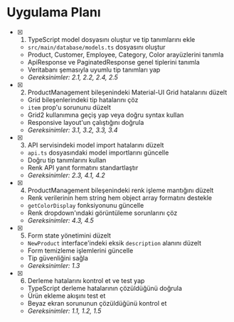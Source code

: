 # Uygulama Planı

- [x] 1. TypeScript model dosyasını oluştur ve tip tanımlarını ekle
  - `src/main/database/models.ts` dosyasını oluştur
  - Product, Customer, Employee, Category, Color arayüzlerini tanımla
  - ApiResponse ve PaginatedResponse genel tiplerini tanımla
  - Veritabanı şemasıyla uyumlu tip tanımları yap
  - _Gereksinimler: 2.1, 2.2, 2.4, 2.5_

- [x] 2. ProductManagement bileşenindeki Material-UI Grid hatalarını düzelt
  - Grid bileşenlerindeki tip hatalarını çöz
  - `item` prop'u sorununu düzelt
  - Grid2 kullanımına geçiş yap veya doğru syntax kullan
  - Responsive layout'un çalıştığını doğrula
  - _Gereksinimler: 3.1, 3.2, 3.3, 3.4_

- [x] 3. API servisindeki model import hatalarını düzelt
  - `api.ts` dosyasındaki model importlarını güncelle
  - Doğru tip tanımlarını kullan
  - Renk API yanıt formatını standartlaştır
  - _Gereksinimler: 2.3, 4.1, 4.2_

- [x] 4. ProductManagement bileşenindeki renk işleme mantığını düzelt
  - Renk verilerinin hem string hem object array formatını destekle
  - `getColorDisplay` fonksiyonunu güncelle
  - Renk dropdown'ındaki görüntüleme sorunlarını çöz
  - _Gereksinimler: 4.3, 4.5_

- [x] 5. Form state yönetimini düzelt
  - `NewProduct` interface'indeki eksik `description` alanını düzelt
  - Form temizleme işlemlerini güncelle
  - Tip güvenliğini sağla
  - _Gereksinimler: 1.3_

- [x] 6. Derleme hatalarını kontrol et ve test yap
  - TypeScript derleme hatalarının çözüldüğünü doğrula
  - Ürün ekleme akışını test et
  - Beyaz ekran sorununun çözüldüğünü kontrol et
  - _Gereksinimler: 1.1, 1.2, 1.5_